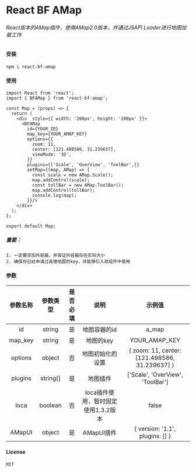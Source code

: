 # React BF AMap
###### React版本的AMap插件，使用AMap2.0版本，并通过JSAPI Loader进行地图加载工作

#### 安装

    npm i react-bf-amap

#### 使用
    
    import React from 'react';
    import { BFAMap } from 'react-bf-amap';
    
    const Map = (props) => {
      return (
        <div  style={{ width: '200px', height: '200px' }}>
          <BFAMap
            id={YOUR_ID}
            map_key={YOUR_AMAP_KEY}
            options={{
              zoom: 11,
              center: [121.498586, 31.239637],
              viewMode: '3D',
            }}
            plugins={['Scale', 'OverView', 'ToolBar',]}
            setMap={(map, AMap) => {
              const scale = new AMap.Scale();
              map.addControl(scale);
              const tollBar = new AMap.ToolBar();
              map.addControl(tollBar);
              console.log(map);
            }}/>
        </div>
      );
    };
    
    export default Map;
    
##### 重要：
    1. 一定要添加外容器，并保证外容器存在实际大小
    2. 确保你已经申请过高德地图的key，并能够引入改组件中使用

#### 参数

   | 参数名称 | 参数类型 | 是否必填 | 说明 | 示例值 |
   | :-------: | :----: | :----: | :----: | :----: |
   | id | string | 是 | 地图容器的id | a_map |
   | map_key | string | 是 | 地图的key | YOUR_AMAP_KEY |
   | options | object | 否 | 地图初始化的设置 | { zoom: 11, center: [121.498586, 31.239637] } |
   | plugins | string[] | 是 | 地图插件 | ['Scale', 'OverView', 'ToolBar'] |
   | loca | boolean | 否 | loca插件使用，暂时固定使用1.3.2版本 | false |
   | AMapUI | object | 是 | AMapUI插件 | { version: '1.1', plugins: [] } |

#### License

    MIT
